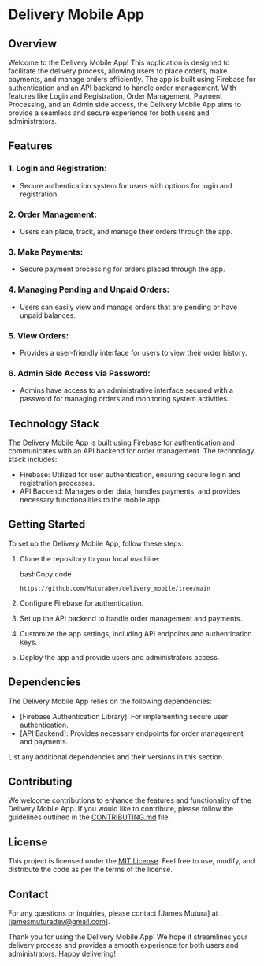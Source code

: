 Delivery Mobile App
===================

Overview
--------

Welcome to the Delivery Mobile App! This application is designed to facilitate the delivery process, allowing users to place orders, make payments, and manage orders efficiently. The app is built using Firebase for authentication and an API backend to handle order management. With features like Login and Registration, Order Management, Payment Processing, and an Admin side access, the Delivery Mobile App aims to provide a seamless and secure experience for both users and administrators.

Features
--------

### 1\. Login and Registration:

-   Secure authentication system for users with options for login and registration.

### 2\. Order Management:

-   Users can place, track, and manage their orders through the app.

### 3\. Make Payments:

-   Secure payment processing for orders placed through the app.

### 4\. Managing Pending and Unpaid Orders:

-   Users can easily view and manage orders that are pending or have unpaid balances.

### 5\. View Orders:

-   Provides a user-friendly interface for users to view their order history.

### 6\. Admin Side Access via Password:

-   Admins have access to an administrative interface secured with a password for managing orders and monitoring system activities.

Technology Stack
----------------

The Delivery Mobile App is built using Firebase for authentication and communicates with an API backend for order management. The technology stack includes:

-   Firebase: Utilized for user authentication, ensuring secure login and registration processes.
-   API Backend: Manages order data, handles payments, and provides necessary functionalities to the mobile app.

Getting Started
---------------

To set up the Delivery Mobile App, follow these steps:

1.  Clone the repository to your local machine:

    bashCopy code

    `https://github.com/MuturaDev/delivery_mobile/tree/main`

2.  Configure Firebase for authentication.

3.  Set up the API backend to handle order management and payments.

4.  Customize the app settings, including API endpoints and authentication keys.

5.  Deploy the app and provide users and administrators access.

Dependencies
------------

The Delivery Mobile App relies on the following dependencies:

-   [Firebase Authentication Library]: For implementing secure user authentication.
-   [API Backend]: Provides necessary endpoints for order management and payments.

List any additional dependencies and their versions in this section.

Contributing
------------

We welcome contributions to enhance the features and functionality of the Delivery Mobile App. If you would like to contribute, please follow the guidelines outlined in the [CONTRIBUTING.md](https://chat.openai.com/c/CONTRIBUTING.md) file.

License
-------

This project is licensed under the [MIT License](https://chat.openai.com/c/LICENSE.md). Feel free to use, modify, and distribute the code as per the terms of the license.

Contact
-------

For any questions or inquiries, please contact [James Mutura] at [jamesmuturadev@gmail.com].

Thank you for using the Delivery Mobile App! We hope it streamlines your delivery process and provides a smooth experience for both users and administrators. Happy delivering!
